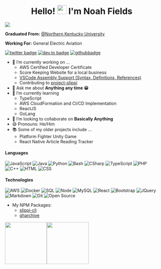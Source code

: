 <h1 align="center">Hello! <img src="https://media.giphy.com/media/hvRJCLFzcasrR4ia7z/giphy.gif" width="30px"> I'm Noah Fields</h1>


![](https://komarev.com/ghpvc/?username=ogoodness&color=green)

**Graduated From:** [@Northern Kentucky University](https://www.nku.edu)

**Working For:** General Electric Aviation

[![twitter badge](https://img.shields.io/badge/-@NoahFields_-%231FA1F1?style=flat&logo=twitter&logoColor=white)](https://twitter.com/NoahFields_)
[![dev.to badge](https://img.shields.io/badge/-Noah_Fields-%230177B5?style=flat&logo=linkedin)](https://www.linkedin.com/in/-NoahFields)
[![githubbadge](https://img.shields.io/github/followers/OGoodness?style=social)](https://github.com/OGoodness)

- 🔭 I’m currently working on ...
  - AWS Certified Developer Certificate
  - Score Keeping Website for a local business
  - [VSCode Assembly Support (Syntax, Definitions, References)](https://github.com/OGoodness/VSCode-PowerPC-Syntax)
  - Contributing to [project-slippi](https://github.com/project-slippi)
- 💬 Ask me about **Anything any time 😀**
- 🌱 I’m currently learning 
  - TypeScript
  - AWS CloudFormation and CI/CD Implementation
  - ReactJS
  - GoLang
- 👯 I’m looking to collaborate on **Basically Anything**
- 😄 Pronouns: He/Him
- 📚 Some of my older projects include ...
  - Platform Fighter Unity Game
  - React Native Article Reading Tracker



#### Languages

![JavaScript](https://img.shields.io/badge/-JavaScript-fff?&logo=JavaScript&logoColor=ddc508)
![Java](https://img.shields.io/badge/-Java-fff?&logo=Java&logoColor=007396)
![Python](https://img.shields.io/badge/-Python-fff?&logo=python&logoColor=green)
![Bash](https://img.shields.io/badge/-Bash-fff?&logo=Linux&logoColor=black)
![CSharp](https://img.shields.io/badge/-CSharp-fff?&logo=c-sharp&logoColor=blue)
![TypeScript](https://img.shields.io/badge/-TypeScript-fff?&logo=TypeScript&logoColor=007ACC)
![PHP](https://img.shields.io/badge/-PHP-fff?&logo=PHP)
![C++](https://img.shields.io/badge/-C++-fff?&logo=c%2b%2b&logoColor=00599C)
![HTML](https://img.shields.io/badge/-HTML-fff?&logo=HTML5)
![CSS](https://img.shields.io/badge/-CSS-fff?&logo=CSS3&logoColor=blue)


#### Technologies
![AWS](https://img.shields.io/badge/-AWS-fff?&logo=Amazon-AWS&logoColor=232F3E)
![Docker](https://img.shields.io/badge/-Docker-fff?style=flat&logo=Docker)
![SQL](https://img.shields.io/badge/-SQL-fff?style=flat&logo=Microsoft-SQL-Server&logoColor=blue)
![Node](https://img.shields.io/badge/-Node-fff?style=flat&logo=node.js)
![MySQL](https://img.shields.io/badge/-MySQL-fff?style=flat&logo=mysql)
![React](https://img.shields.io/badge/-React-fff?style=flat&logo=react&logoColor=0078D7)
![Bootstrap](https://img.shields.io/badge/-Bootstrap-fff?style=flat&logo=bootstrap&logoColor=563D7C)
![JQuery](https://img.shields.io/badge/-JQuery-fff?style=flat&logo=jquery&logoColor=blue)
![Markdown](https://img.shields.io/badge/-Markdown-fff?style=flat&logo=markdown&logoColor=black)
![Git](https://img.shields.io/badge/-Git-fff?style=flat&logo=git)
![Open Source](https://img.shields.io/badge/-Open%20Source-fff?style=flat&logo=open-source-Initiative)

- My NPM Packages:
  - [slippi-cli](https://www.npmjs.com/package/slippi-cli)
  - [gharchive](https://www.npmjs.com/package/gharchive)

<!-- <a href="https://www.input-fields.com/"> -->
  <img height="137.3px" src="https://github-readme-stats.vercel.app/api?username=ogoodness&hide_title=true&hide_border=true&show_icons=true&include_all_commits=true&count_private=true&line_height=21&text_color=000&icon_color=000&theme=graywhite" /><!-- wi*quL3fcV --><img height="137.3px" src="https://github-readme-stats.vercel.app/api/top-langs/?username=ogoodness&hide=html&hide_title=true&hide_border=true&layout=compact&langs_count=7&exclude_repo=comp426&text_color=000&icon_color=ffftheme=graywhite" />
<!-- </a> -->





<!--
**OGoodness/OGoodness** is a ✨ _special_ ✨ repository because its `README.md` (this file) appears on your GitHub profile.

Here are some ideas to get you started:

- 🔭 I’m currently working on ...
- 🌱 I’m currently learning ...
- 👯 I’m looking to collaborate on ...
- 🤔 I’m looking for help with ...
- 💬 Ask me about ...
- 📫 How to reach me: ...
- 😄 Pronouns: ...
- ⚡ Fun fact: ...
-->
